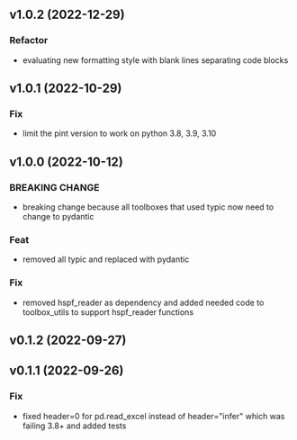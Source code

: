 ## v1.0.2 (2022-12-29)

### Refactor

- evaluating new formatting style with blank lines separating code blocks

## v1.0.1 (2022-10-29)

### Fix

- limit the pint version to work on python 3.8, 3.9, 3.10

## v1.0.0 (2022-10-12)

### BREAKING CHANGE

- breaking change because all toolboxes that used typic now need to change to pydantic

### Feat

- removed all typic and replaced with pydantic

### Fix

- removed hspf_reader as dependency and added needed code to toolbox_utils to support hspf_reader functions

## v0.1.2 (2022-09-27)

## v0.1.1 (2022-09-26)

### Fix

- fixed header=0 for pd.read_excel instead of header="infer" which was failing 3.8+ and added tests

